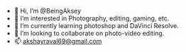 - 👋 Hi, I’m @BeingAksey
- 👀 I’m interested in Photography, editing, gaming, etc.
- 🌱 I’m currently learning photoshop and DaVinci Resolve.
- 💞️ I’m looking to collaborate on photo-video editing.
- 📫 akshayraval69@gmail.com

<!---
BeingAksey/BeingAksey is a ✨ special ✨ repository because its `README.md` (this file) appears on your GitHub profile.
You can click the Preview link to take a look at your changes.
--->
